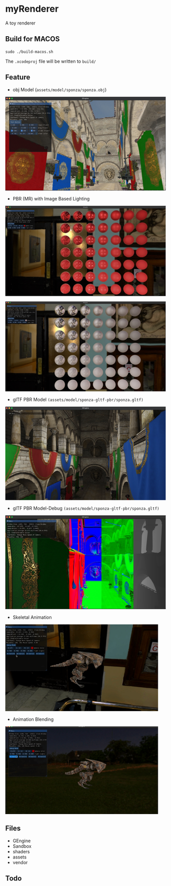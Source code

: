 # myRenderer

A toy renderer

## Build for MACOS

`sudo ./build-macos.sh`

The `.xcodeproj` file will be written to `build/`

## Feature

* obj Model (`assets/model/sponza/sponza.obj`)

![GEngine .obj model image](images/GEngine-OBJ.jpeg)

* PBR (MR) with Image Based Lighting

![GEngine .obj model image](images/GEngine-IBL-1.jpeg)

![GEngine .obj model image](images/GEngine-IBL-2.jpeg)

* glTF PBR Model `(assets/model/sponza-gltf-pbr/sponza.gltf)`

![GEngine .glTF model image](images/GEngine-glTF-PBR.jpeg) 

* glTF PBR Model-Debug  `(assets/model/sponza-gltf-pbr/sponza.gltf)`

![GEngine .glTF model image](images/GEngine-glTF-PBR-debug.jpeg)

* Skeletal Animation

![GEngine Skeletal Animation ](images/mascot-animation.gif)

* Animation Blending

![GEngine Skeletal Animation ](images/blend-animation.gif)

## Files

* GEngine
* Sandbox
* shaders
* assets
* vendor

## Todo
